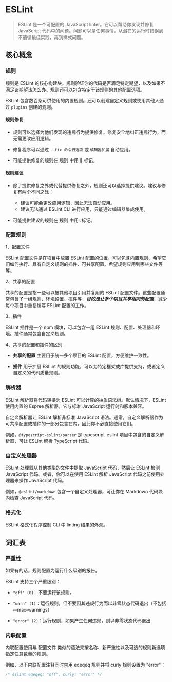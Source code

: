 # ESLint

> ESLint 是一个可配置的 JavaScript linter。它可以帮助你发现并修复 JavaScript 代码中的问题。问题可以是任何事情，从潜在的运行时错误到不遵循最佳实践，再到样式问题。

## 核心概念

### 规则

规则是 ESLint 的核心构建块。规则验证你的代码是否满足特定期望，以及如果不满足该期望该怎么办。规则还可以包含特定于该规则的其他配置选项。

ESLint 包含数百条可供使用的内置规则。还可以创建自定义规则或使用其他人通过 `plugins` 创建的规则。

#### 规则修复

+ 规则可以选择为他们发现的违规行为提供修复。修复安全地纠正违规行为，而无需更改应用逻辑。

+ 修复程序可以通过 `--fix 命令行选项` 或 `编辑器扩展` 自动应用。
+ 可能提供修复的规则在 规则 中用 🔧 标记。

#### 规则建议

+ 除了提供修复之外或代替提供修复之外，规则还可以选择提供建议。建议与修复有两个不同之处：
  + 建议可能会更改应用逻辑，因此无法自动应用。
  + 建议无法通过 ESLint CLI 进行应用，只能通过编辑器集成使用。

+ 可能提供建议的规则在 规则 中用💡标记。

### 配置规则

1、配置文件

ESLint 配置文件是在项目中放置 ESLint 配置的位置。可以包含内置规则、希望它们如何执行、具有自定义规则的插件、可共享配置、希望规则应用到哪些文件等等。

2、共享的配置

共享的配置是指一些可以被其他项目引用并复用的 ESLint 配置文件。这些配置通常包含了一组规则、环境设置、插件等，***目的是让多个项目共享相同的配置***，减少每个项目中重复编写 ESLint 配置的工作。

3、插件

ESLint 插件是一个 npm 模块，可以包含一组 ESLint 规则、配置、处理器和环境。插件通常包含自定义规则。

4、共享的配置和插件的区别

+ **共享的配置** 主要用于统一多个项目的 ESLint 配置，方便维护一致性。

+ **插件** 用于扩展 ESLint 的规则功能，可以为特定框架或库提供支持，或者定义自定义的代码质量规则。

### 解析器

ESLint 解析器将代码转换为 ESLint 可以计算的抽象语法树。默认情况下，ESLint 使用内置的 Espree 解析器，它与标准 JavaScript 运行时和版本兼容。

自定义解析器让 ESLint 解析非标准 JavaScript 语法。通常，自定义解析器作为可共享配置或插件的一部分包含在内，因此你不必直接使用它们。

例如，`@typescript-eslint/parser` 是 typescript-eslint 项目中包含的自定义解析器，可让 ESLint 解析 TypeScript 代码。

### 自定义处理器

ESLint 处理器从其他类型的文件中提取 JavaScript 代码，然后让 ESLint 检测 JavaScript 代码。或者，你可以在使用 ESLint 解析 JavaScript 代码之前使用处理器来操作 JavaScript 代码。

例如，`@eslint/markdown` 包含一个自定义处理器，可让你在 Markdown 代码块内检查 JavaScript 代码。

### 格式化

ESLint 格式化程序控制 CLI 中 linting 结果的外观。

## 词汇表

### 严重性

如果有的话，规则配置为运行什么级别的报告。

ESLint 支持三个严重级别：

+ `"off" (0)`：不要运行该规则。

+ `"warn" (1)`：运行规则，但不要因其违规行为而以非零状态代码退出（不包括 --max-warnings）

+ `"error" (2)`：运行规则，如果产生任何违规，则以非零状态代码退出

### 内联配置

内联配置使用与 配置文件 类似的语法来按名称、新严重性以及可选的规则新选项指定任意数量的规则。

例如，以下内联配置注释同时禁用 eqeqeq 规则并将 curly 规则设置为 "error"：

```js
/* eslint eqeqeq: "off", curly: "error" */
```


